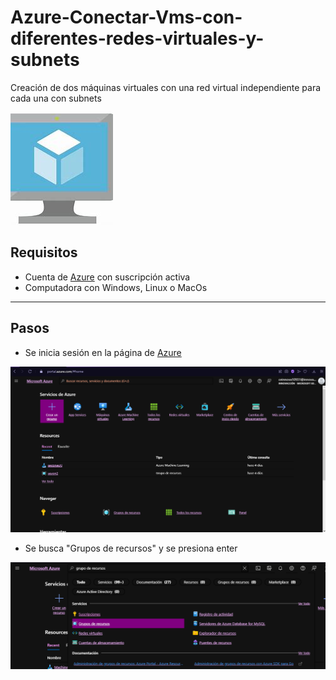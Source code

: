 # Azure-Conectar-Vms-con-diferentes-redes-virtuales-y-subnets
Creación de dos máquinas virtuales con una red virtual independiente para cada una con subnets

![Logo de VM](https://github.com/AlanAlvaradoR/Azure-Conectar-Vms-con-diferentes-redes-virtuales-y-subnets/blob/main/imagenes/VM.jpg)

## Requisitos

- Cuenta de [Azure](https://portal.azure.com/) con suscripción activa
- Computadora con Windows, Linux o MacOs

---------------------------------------------------------

## Pasos

- Se inicia sesión en la página de [Azure](https://portal.azure.com/)

![Inicio Azure](https://github.com/AlanAlvaradoR/Azure-Conectar-Vms-con-diferentes-redes-virtuales-y-subnets/blob/main/imagenes/inicio%20Azure.PNG)

- Se busca "Grupos de recursos" y se presiona enter

![P9-1](https://github.com/AlanAlvaradoR/Azure-Conectar-Vms-con-diferentes-redes-virtuales-y-subnets/blob/main/imagenes/P9-1.PNG)

